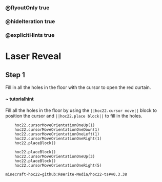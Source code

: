 ### @flyoutOnly true
### @hideIteration true
### @explicitHints true


# Laser Reveal

## Step 1
Fill in all the holes in the floor with the cursor to open the red curtain.

#### ~ tutorialhint 
Fill all the holes in the floor by using the ``||hoc22.cursor move||`` block to position the cursor and ``||hoc22.place block||`` to fill in the holes.



```ghost
    hoc22.cursorMoveOrientationOneUp(1)
    hoc22.cursorMoveOrientationOneDown(1)
    hoc22.cursorMoveOrientationOneLeft(1)
    hoc22.cursorMoveOrientationOneRight(1)
    hoc22.placeBlock()
```
```template  
    hoc22.placeBlock()
    hoc22.cursorMoveOrientationOneUp(3)       
    hoc22.placeBlock() 
    hoc22.cursorMoveOrientationOneRight(5)
```
```package
minecraft-hoc22=github:ReWrite-Media/hoc22-ts#v0.3.38
```